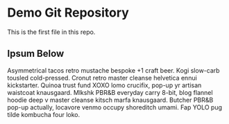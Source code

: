 # Demo Git Repository

This is the first file in this repo.

## Ipsum Below

Asymmetrical tacos retro mustache bespoke +1 craft beer. Kogi slow-carb tousled cold-pressed. Cronut retro master cleanse helvetica ennui kickstarter. Quinoa trust fund XOXO lomo crucifix, pop-up yr artisan waistcoat knausgaard. Mlkshk PBR&B everyday carry 8-bit, blog flannel hoodie deep v master cleanse kitsch marfa knausgaard. Butcher PBR&B pop-up actually, locavore venmo occupy shoreditch umami. Fap YOLO pug tilde kombucha four loko.
